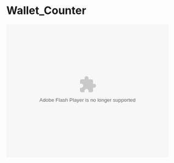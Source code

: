 # Wallet_Counter
<object width="425" height="350">
  <param name="movie" value="https://youtu.be/whRVll-dVOs" />
  <param name="wmode" value="transparent" />
  <embed src="https://youtu.be/whRVll-dVOs"
         type="application/x-shockwave-flash"
         wmode="transparent" width="425" height="350" />
</object>

